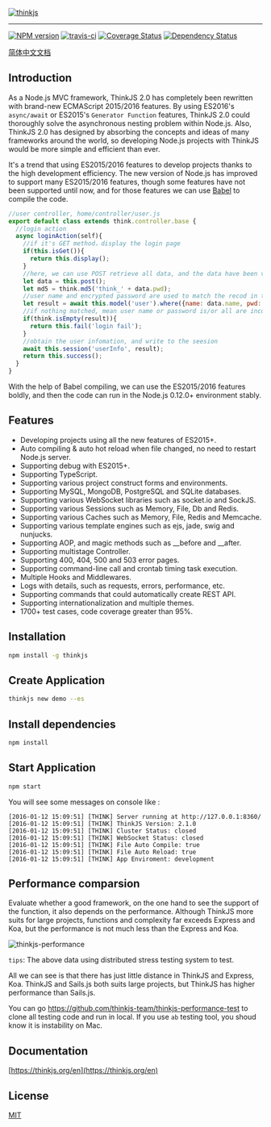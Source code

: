 [![thinkjs](https://p.ssl.qhimg.com/d/inn/e270ec1e/logo_large.jpg)](https://thinkjs.org/)

-----

[![NPM version](https://img.shields.io/npm/v/thinkjs.svg?style=flat-square)](http://badge.fury.io/js/thinkjs)
[![travis-ci](https://img.shields.io/travis/75team/thinkjs.svg?style=flat-square)](https://travis-ci.org/75team/thinkjs)
[![Coverage Status](https://img.shields.io/coveralls/75team/thinkjs.svg?style=flat-square)](https://coveralls.io/github/75team/thinkjs)
[![Dependency Status](https://david-dm.org/75team/thinkjs.svg)](https://david-dm.org/75team/thinkjs)

[简体中文文档](https://github.com/75team/thinkjs/blob/master/README_zh-CN.md)


## Introduction 

As a Node.js MVC framework, ThinkJS 2.0 has completely been rewritten with brand-new ECMAScript 2015/2016 features. By using ES2016's `async/await` or ES2015's `Generator Function` features, ThinkJS 2.0 could thoroughly solve the asynchronous nesting problem within Node.js. Also, ThinkJS 2.0 has designed by absorbing the concepts and ideas of many frameworks around the world, so developing Node.js projects with ThinkJS would be more simple and efficient than ever.

It's a trend that using ES2015/2016 features to develop projects thanks to the high development efficiency. The new version of Node.js has improved to support many ES2015/2016 features, though some features have not been supported until now, and for those features we can use [Babel](http://babeljs.io/) to compile the code.

```js
//user controller, home/controller/user.js
export default class extends think.controller.base {
  //login action
  async loginAction(self){
    //if it's GET method，display the login page
    if(this.isGet()){
      return this.display();
    }
    //here, we can use POST retrieve all data, and the data have been validated in the logic
    let data = this.post();
    let md5 = think.md5('think_' + data.pwd);
    //user name and encrypted password are used to match the recod in the database
    let result = await this.model('user').where({name: data.name, pwd: md5}).find();
    //if nothing matched, mean user name or password is/or all are incorrect
    if(think.isEmpty(result)){
      return this.fail('login fail');
    }
    //obtain the user infomation, and write to the seesion
    await this.session('userInfo', result);
    return this.success();
  }
}
```

With the help of Babel compiling, we can use the ES2015/2016 features boldly, and then the code can run in the Node.js 0.12.0+ environment stably.

## Features

* Developing projects using all the new features of ES2015+.
* Auto compiling & auto hot reload when file changed, no need to restart Node.js server.
* Supporting debug with ES2015+.
* Supporting TypeScript.
* Supporting various project construct forms and environments.
* Supporting MySQL, MongoDB, PostgreSQL and SQLite databases.
* Supporting various WebSocket libraries such as socket.io and SockJS.
* Supporting various Sessions such as Memory, File, Db and Redis.
* Supporting various Caches such as Memory, File, Redis and Memcache.
* Supporting various template engines such as ejs, jade, swig and nunjucks.
* Supporting AOP, and magic methods such as __before and __after.
* Supporting multistage Controller.
* Supporting 400, 404, 500 and 503 error pages.
* Supporting command-line call and crontab timing task execution.
* Multiple Hooks and Middlewares.
* Logs with details, such as requests, errors, performance, etc.
* Supporting commands that could automatically create REST API.
* Supporting internationalization and multiple themes.
* 1700+ test cases, code coverage greater than 95%.

## Installation

```sh
npm install -g thinkjs
```

## Create Application

```sh
thinkjs new demo --es
```

## Install dependencies

```sh
npm install
```

## Start Application

```sh
npm start
```

You will see some messages on console like :

```text
[2016-01-12 15:09:51] [THINK] Server running at http://127.0.0.1:8360/
[2016-01-12 15:09:51] [THINK] ThinkJS Version: 2.1.0
[2016-01-12 15:09:51] [THINK] Cluster Status: closed
[2016-01-12 15:09:51] [THINK] WebSocket Status: closed
[2016-01-12 15:09:51] [THINK] File Auto Compile: true
[2016-01-12 15:09:51] [THINK] File Auto Reload: true
[2016-01-12 15:09:51] [THINK] App Enviroment: development
```

## Performance comparsion

Evaluate whether a good framework, on the one hand to see the support of the function, it also depends on the performance. Although ThinkJS more suits for large projects, functions and complexity far exceeds Express and Koa, but the performance is not much less than the Express and Koa.

![thinkjs-performance](https://p.ssl.qhimg.com/t01897b6d34f6e0ea31.png)

`tips`: The above data using distributed stress testing system to test.

All we can see is that there has just little distance in ThinkJS and Express, Koa. ThinkJS and Sails.js both suits large projects, but ThinkJS has higher performance than Sails.js.

You can go <https://github.com/thinkjs-team/thinkjs-performance-test> to clone all testing code and run in local. If you use `ab` testing tool, you shoud know it is instability on Mac.

## Documentation

[https://thinkjs.org/en](https://thinkjs.org/en)

## License

[MIT](https://github.com/75team/thinkjs/blob/master/LICENSE)
